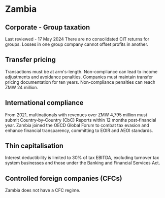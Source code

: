 # Zambia
## Corporate - Group taxation
Last reviewed - 17 May 2024
There are no consolidated CIT returns for groups.
Losses in one group company cannot offset profits in another.
## Transfer pricing
Transactions must be at arm's-length. Non-compliance can lead to income adjustments and avoidance penalties.
Companies must maintain transfer pricing documentation for ten years.
Non-compliance penalties can reach ZMW 24 million.
## International compliance
From 2021, multinationals with revenues over ZMW 4,795 million must submit Country-by-Country (CbC) Reports within 12 months post-financial year.
Zambia joined the OECD Global Forum to combat tax evasion and enhance financial transparency, committing to EOIR and AEOI standards.
## Thin capitalisation
Interest deductibility is limited to 30% of tax EBITDA, excluding turnover tax system businesses and those under the Banking and Financial Services Act.
## Controlled foreign companies (CFCs)
Zambia does not have a CFC regime.
